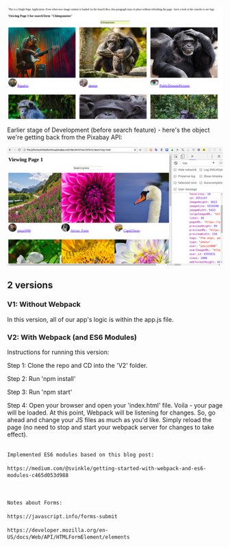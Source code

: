 

<img src="img/chimps.png">

Earlier stage of Development (before search feature) - here's the object we're getting back from the Pixabay API:

<img src="img/pixabay.png">


<h2>2 versions</h2>

<h3>V1: Without Webpack</h3>

In this version, all of our app's logic is within the app.js file.


<h3>V2: With Webpack (and ES6 Modules)</h3>

Instructions for running this version:

Step 1: Clone the repo and CD into the 'V2' folder.

Step 2: Run 'npm install'

Step 3: Run 'npm start'

Step 4: Open your browser and open your 'index.html' file. Voila - your page will be loaded. At this point, Webpack will be listening for changes. So, go ahead and change your JS files as much as you'd like. Simply reload the page (no need to stop and start your webpack server for changes to take effect).


```

Implemented ES6 modules based on this blog post:

https://medium.com/@svinkle/getting-started-with-webpack-and-es6-modules-c465d053d988



Notes about Forms:

https://javascript.info/forms-submit

https://developer.mozilla.org/en-US/docs/Web/API/HTMLFormElement/elements
```

